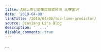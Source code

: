 ```yaml
---
title: A股上市公司季度营收预测 比赛笔记
date: '2019-04-08'
linkTitle: /2019/04/08/top-line-predictor/
source: Jiaxiang Li's Blog
description: '  ...'
disable_comments: true
---
```

  ...